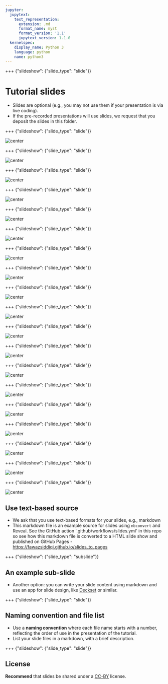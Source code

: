 ```yaml
---
jupyter:
  jupytext:
    text_representation:
      extension: .md
      format_name: myst
      format_version: '1.1'
      jupytext_version: 1.1.0
  kernelspec:
    display_name: Python 3
    language: python
    name: python3
---
```


+++ {"slideshow": {"slide_type": "slide"}}

# Tutorial slides

- Slides are optional (e.g., you may not use them if your presentation is via live coding).
- If the pre-recorded presentations will use slides, we request that you deposit the slides in this folder.

+++ {"slideshow": {"slide_type": "slide"}}

![center](https://github.com/mridulrb/watson-stock-market-predictor/blob/master/images/slide_images/Slide1.png?raw=true)

+++ {"slideshow": {"slide_type": "slide"}}

![center](https://github.com/mridulrb/watson-stock-market-predictor/blob/master/images/slide_images/Slide2.png?raw=true)

+++ {"slideshow": {"slide_type": "slide"}}

![center](https://github.com/mridulrb/watson-stock-market-predictor/blob/master/images/slide_images/Slide3.png?raw=true)

+++ {"slideshow": {"slide_type": "slide"}}

![center](https://github.com/mridulrb/watson-stock-market-predictor/blob/master/images/slide_images/Slide4.png?raw=true)

+++ {"slideshow": {"slide_type": "slide"}}

![center](https://github.com/mridulrb/watson-stock-market-predictor/blob/master/images/slide_images/Slide5.png?raw=true)

+++ {"slideshow": {"slide_type": "slide"}}

![center](https://github.com/mridulrb/watson-stock-market-predictor/blob/master/images/slide_images/Slide6.png?raw=true)

+++ {"slideshow": {"slide_type": "slide"}}

![center](https://github.com/mridulrb/watson-stock-market-predictor/blob/master/images/slide_images/Slide7.png?raw=true)

+++ {"slideshow": {"slide_type": "slide"}}

![center](https://github.com/mridulrb/watson-stock-market-predictor/blob/master/images/slide_images/Slide8.png?raw=true)

+++ {"slideshow": {"slide_type": "slide"}}

![center](https://github.com/mridulrb/watson-stock-market-predictor/blob/master/images/slide_images/Slide9.png?raw=true)

+++ {"slideshow": {"slide_type": "slide"}}

![center](https://github.com/mridulrb/watson-stock-market-predictor/blob/master/images/slide_images/Slide10.png?raw=true)

+++ {"slideshow": {"slide_type": "slide"}}

![center](https://github.com/mridulrb/watson-stock-market-predictor/blob/master/images/slide_images/Slide11.png?raw=true)

+++ {"slideshow": {"slide_type": "slide"}}

![center](https://github.com/mridulrb/watson-stock-market-predictor/blob/master/images/slide_images/Slide12.png?raw=true)

+++ {"slideshow": {"slide_type": "slide"}}

![center](https://github.com/mridulrb/watson-stock-market-predictor/blob/master/images/slide_images/Slide13.png?raw=true)

+++ {"slideshow": {"slide_type": "slide"}}

![center](https://github.com/mridulrb/watson-stock-market-predictor/blob/master/images/slide_images/Slide14.png?raw=true)

+++ {"slideshow": {"slide_type": "slide"}}

![center](https://github.com/mridulrb/watson-stock-market-predictor/blob/master/images/slide_images/Slide15.png?raw=true)

+++ {"slideshow": {"slide_type": "slide"}}

![center](https://github.com/mridulrb/watson-stock-market-predictor/blob/master/images/slide_images/Slide16.png?raw=true)

+++ {"slideshow": {"slide_type": "slide"}}

![center](https://github.com/mridulrb/watson-stock-market-predictor/blob/master/images/slide_images/Slide17.png?raw=true)

+++ {"slideshow": {"slide_type": "slide"}}

![center](https://github.com/mridulrb/watson-stock-market-predictor/blob/master/images/slide_images/Slide18.png?raw=true)

+++ {"slideshow": {"slide_type": "slide"}}

![center](https://github.com/mridulrb/watson-stock-market-predictor/blob/master/images/slide_images/Slide19.png?raw=true)

## Use text-based source

- We ask that you use text-based formats for your slides, e.g., markdown 
- This markdown file is an example source for slides using `nbconvert` and Reveal. See the GitHub action '.github/workflows/slides.yml' in this repo so see how this markdown file is converted to a HTML slide show and published on GitHub Pages - https://fawazsiddiqi.github.io/slides_to_pages

+++ {"slideshow": {"slide_type": "subslide"}}

## An example sub-slide

- Another option: you can write your slide content using markdown and use an app for slide design, like [Deckset](https://www.deckset.com) or similar.

+++ {"slideshow": {"slide_type": "slide"}}

## Naming convention and file list

- Use a **naming convention** where each file name starts with a number, reflecting the order of use in the presentation of the tutorial.
- List your slide files in a markdown, with a brief description.


+++ {"slideshow": {"slide_type": "slide"}}
## License

**Recommend** that slides be shared under a [CC-BY](https://creativecommons.org/licenses/by/4.0/) license.
